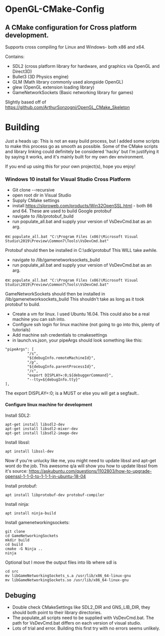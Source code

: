 # OpenGL-CMake-Config

## A CMake configuration for Cross platform development.
Supports cross compiling for Linux and Windows- both x86 and x64.

Contains:
* SDL2 (cross platform library for hardware, and graphics via OpenGL and Direct3D)
* Bullet3 (3D Physics engine)
* GLM (Math library commonly used alongside OpenGL)
* glew (OpenGL extension loading library)
* GameNetworkSockets (Basic networking library for games)

Slightly based off of https://github.com/ArthurSonzogni/OpenGL_CMake_Skeleton

# Building

Just a heads up: This is not an easy build process, but I added some scripts to make this process go as smooth as possible.
Some of the CMake scripts and library linking could definitely be considered 'hacky' but I'm justifying it by saying it works, and it's mainly built for my own dev environment.

If you end up using this for your own project(s), hope you enjoy!

### Windows 10 install for Visual Studio Cross Platform
* Git clone --recursive
* open root dir in Visual Studio
* Supply CMake settings
* install https://slproweb.com/products/Win32OpenSSL.html - both 86 and 64. These are used to build Google protobuf
* navigate to /lib/protobuf_build
* run populate_all.bat and supply your version of VsDevCmd.bat as an arg. 

ex:
```populate_all.bat "C:\Program Files (x86)\Microsoft Visual Studio\2019\Preview\Common7\Tools\VsDevCmd.bat"```

Protobuf should then be installed in C:\sdk\protobuf
This WILL take awhile. 

* navigate to /lib/gamenetworksockets_build
* run populate_all.bat and supply your version of VsDevCmd.bat as an arg. 

ex: 
```populate_all.bat "C:\Program Files (x86)\Microsoft Visual Studio\2019\Preview\Common7\Tools\VsDevCmd.bat"```

GameNetworkSockets should then be installed in /lib/gamenetworksockets_build This shouldn't take as long as it took protobuf to build.

* Create a vm for linux. I used Ubuntu 16.04. This could also be a real machine you can ssh into.
* Configure ssh login for linux machine (not going to go into this, plenty of tutorials)
* Add machine ssh credentials to cmakesettings
* in launch.vs.json, your pipeArgs should look something like this:
```
"pipeArgs": [
          "/s",
          "${debugInfo.remoteMachineId}",
          "/p",
          "${debugInfo.parentProcessId}",
          "/c",
          "export DISPLAY=:0;${debuggerCommand}",
          "--tty=${debugInfo.tty}"
],
```
The export DISPLAY=:0; is a MUST or else you will get a segfault..
#### Configure linux machine for development
Install SDL2:
``` 
apt-get install libsdl2-dev  
apt-get install libsdl2-mixer-dev
apt-get install libsdl2-image-dev
```
Install libssl:
```
apt install libssl-dev
```
Now if you're unlucky like me, you might need to update libssl and apt-get wont do the job. This awesome q/a will show you how to update libssl from it's source: https://askubuntu.com/questions/1102803/how-to-upgrade-openssl-1-1-0-to-1-1-1-in-ubuntu-18-04

Install protobuf:
```
apt install libprotobuf-dev protobuf-compiler
```
Install ninja:
```
apt install ninja-build
```
Install gamenetworkingsockets:
```
git clone 
cd GameNetworkingSockets
mkdir build
cd build
cmake -G Ninja ..
ninja
```

Optional but I move the output files into lib where sdl is
```
cd src
mv libGameNetworkingSockets_s.a /usr/lib/x86_64-linux-gnu
mv libGameNetworkingSockets.so /usr/lib/x86_64-linux-gnu
```

## Debuging
* Double check CMakeSettings like SDL2_DIR and GNS_LIB_DIR, they should both point to their library directories.
* The populate_all scripts need to be supplied with VsDevCmd.bat. The path for VsDevCmd.bat differs on each version of visual studio.
* Lots of trial and error. Building this first try with no errors seems unlikely.
